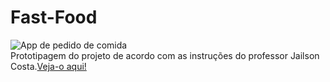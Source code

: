 # Fast-Food
![App de pedido de comida](https://github.com/LuizaMGama/Fast-Food/assets/164073139/aa8108ee-a70d-41c0-a4df-501e1f315963)
<br>
Prototipagem do projeto de acordo com as instruções do professor Jailson Costa.[Veja-o aqui!](https://www.figma.com/proto/kErDZPdxkRBp8G49GxOTcc/PROJETO11?node-id=38-273&t=YdmgsazDWrjklBNx-0&scaling=scale-down&content-scaling=fixed&page-id=0%3A1)
